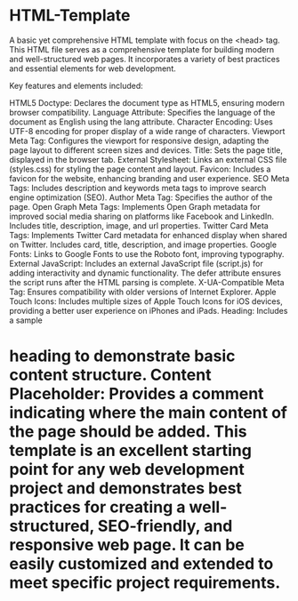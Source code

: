 # HTML-Template
A basic yet comprehensive HTML template with focus on the &lt;head> tag.
This HTML file serves as a comprehensive template for building modern and well-structured web pages. It incorporates a variety of best practices and essential elements for web development.

Key features and elements included:

HTML5 Doctype: Declares the document type as HTML5, ensuring modern browser compatibility.
Language Attribute: Specifies the language of the document as English using the lang attribute.
Character Encoding: Uses UTF-8 encoding for proper display of a wide range of characters.
Viewport Meta Tag: Configures the viewport for responsive design, adapting the page layout to different screen sizes and devices.
Title: Sets the page title, displayed in the browser tab.
External Stylesheet: Links an external CSS file (styles.css) for styling the page content and layout.
Favicon: Includes a favicon for the website, enhancing branding and user experience.
SEO Meta Tags: Includes description and keywords meta tags to improve search engine optimization (SEO).
Author Meta Tag: Specifies the author of the page.
Open Graph Meta Tags: Implements Open Graph metadata for improved social media sharing on platforms like Facebook and LinkedIn. Includes title, description, image, and url properties.
Twitter Card Meta Tags: Implements Twitter Card metadata for enhanced display when shared on Twitter. Includes card, title, description, and image properties.
Google Fonts: Links to Google Fonts to use the Roboto font, improving typography.
External JavaScript: Includes an external JavaScript file (script.js) for adding interactivity and dynamic functionality. The defer attribute ensures the script runs after the HTML parsing is complete.
X-UA-Compatible Meta Tag: Ensures compatibility with older versions of Internet Explorer.
Apple Touch Icons: Includes multiple sizes of Apple Touch Icons for iOS devices, providing a better user experience on iPhones and iPads.
Heading: Includes a sample <h1> heading to demonstrate basic content structure.
Content Placeholder: Provides a comment indicating where the main content of the page should be added.
This template is an excellent starting point for any web development project and demonstrates best practices for creating a well-structured, SEO-friendly, and responsive web page.  It can be easily customized and extended to meet specific project requirements.
